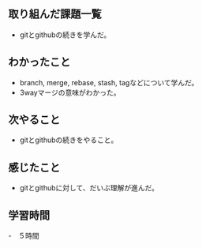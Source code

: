 ## 取り組んだ課題一覧
- gitとgithubの続きを学んだ。

## わかったこと
- branch, merge, rebase, stash, tagなどについて学んだ。
- 3wayマージの意味がわかった。

## 次やること
- gitとgithubの続きをやること。

## 感じたこと
- gitとgithubに対して、だいぶ理解が進んだ。

## 学習時間
-　５時間
